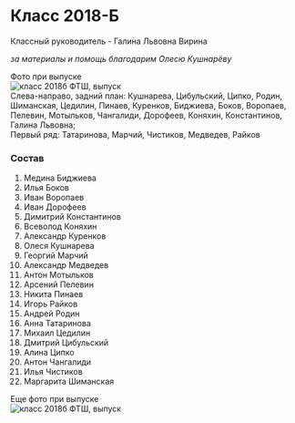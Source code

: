 <!--?title Класс 2018-Б -->

# Класс 2018-Б

Классный руководитель - Галина Львовна Вирина

_за материалы и помощь благодарим Олесю Кушнарёву_ 

<div class="row">
  <div class="col-xl-6 offset-xl-3 col-sm-12text-center">
    Фото при выпуске<br/>
    <img src="https://pths-archive.github.io/static/img/classes/2018b/group-graduates.jpg" alt="класс 2018б ФТШ, выпуск" class="full-width"/><br/>
    <span class="hint">Слева-направо, задний план: Кушнарева, Цибульский, Ципко, Родин, Шиманская, Цедилин, Пинаев, Куренков,
        Биджиева, Боков, Воропаев, Пелевин, Мотыльков, Чангалиди, Дорофеев, Коняхин, Константинов, Галина Львовна;<br/>
        Первый ряд: Татаринова, Марчий, Чистиков, Медведев, Райков</span>
  </div>
</div>

### Состав

1. Медина Биджиева
1. Илья Боков
1. Иван Воропаев
1. Иван Дорофеев
1. Димитрий Константинов
1. Всеволод Коняхин
1. Александр Куренков
1. Олеся Кушнарева
1. Георгий Марчий
1. Александр Медведев
1. Антон Мотыльков
1. Арсений Пелевин
1. Никита Пинаев
1. Игорь Райков
1. Андрей Родин
1. Анна Татаринова
1. Михаил Цедилин
1. Дмитрий Цибульский
1. Алина Ципко
1. Антон Чангалиди
1. Илья Чистиков
1. Маргарита Шиманская

<div class="row">
  <div class="col-xl-6 offset-xl-3 col-sm-12text-center">
    Еще фото при выпуске<br/>
    <img src="https://pths-archive.github.io/static/img/classes/2018b/group-graduates-2.jpg" alt="класс 2018б ФТШ, выпуск" class="full-width"/><br/>
    <span class="hint"></span>
  </div>
</div>

